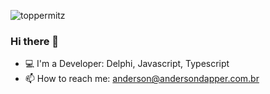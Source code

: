 ![toppermitz](https://komarev.com/ghpvc/?username=toppermitz&label=Profile%20views&color=0e75b6&style=flat)
### Hi there 👋
- 💻 I'm a Developer: Delphi, Javascript, Typescript
- 📫 How to reach me: anderson@andersondapper.com.br

<!--
**toppermitz/toppermitz** is a ✨ _special_ ✨ repository because its `README.md` (this file) appears on your GitHub profile.

Here are some ideas to get you started:

- 🔭 I’m currently working on ...
- 🌱 I’m currently learning ...
- 👯 I’m looking to collaborate on ...
- 🤔 I’m looking for help with ...
- 💬 Ask me about ...
- 📫 How to reach me: ...
- 😄 Pronouns: ...
- ⚡ Fun fact: ...
-->
